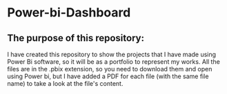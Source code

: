 # Power-bi-Dashboard
## The purpose of this repository:
  I have created this repository to show the projects that I have made using Power Bi software, so it will be as a portfolio to represent my works.
  All the files are in the .pbix extension, so you need to download them and open using Power bi, but I have added a PDF for each file (with the same file name) to take a look at the file's content. 
